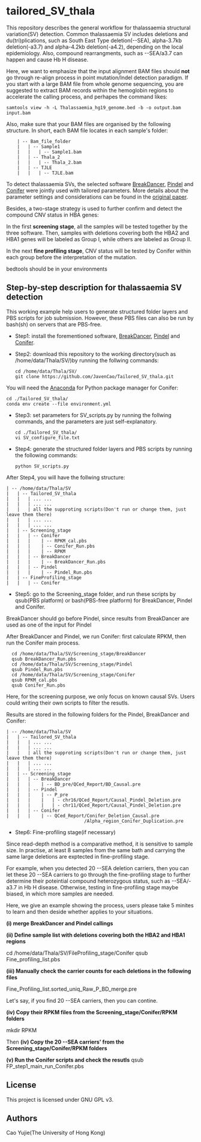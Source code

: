 # tailored_SV_thala

This repository describes the general workflow for thalassaemia structural variation(SV) detection. Common thalassaemia SV includes deletions and du(tri)plications, such as South East Type deletion(--SEA), alpha-3.7kb deletion(-a3.7) and alpha-4.2kb deletion(-a4.2), depending on the local epidemiology. Also, compound rearrangments, such as --SEA/a3.7 can happen and cause Hb H disease.

Here, we want to emphasize that the input alignment BAM files should **not** go through re-align process in point mutation/Indel detection paradigm. If you start with a large BAM file from whole genome sequencing, you are suggested to extract BAM records within the hemoglobin regions to accelerate the calling process, and perhapes the command likes:

    samtools view -h -L Thalassaemia_hg19_genome.bed -b -o output.bam input.bam

Also, make sure that your BAM files are organised by the following structure. In short, each BAM file locates in each sample's folder:

        | -- Bam_file_folder
        |   | -- Sample1
        |   |   | -- Sample1.bam
        |   | -- Thala_2
        |   |   | -- Thala_2.bam
        |   | -- TJLE
        |   |   | -- TJLE.bam

To detect thalassaemia SVs, the selected software [BreakDancer](https://github.com/genome/breakdancer), [Pindel](https://github.com/genome/pindel) and [Conifer](http://conifer.sourceforge.net/) were jointly used with tailored parameters. More details about the parameter settings and considerations can be found in the [original paper](blank).

Besides, a two-stage strategy is used to further confirm and detect the compound CNV status in HBA genes:

In the first **screening stage**, all the samples will be tested together by the three software. Then, samples with deletions covering both the HBA2 and HBA1 genes will be labeled as Group I, while others are labeled as Group II.

In the next **fine profiling stage**, CNV status will be tested by Conifer within each group before the interpretation of the mutation.

bedtools should be in your environments

## Step-by-step description for thalassaemia SV detection

This working example help users to generate structured folder layers and PBS scripts for job submission. However, these PBS files can also be run by bash(sh) on servers that are PBS-free.

* Step1: install the forementioned software, [BreakDancer](https://github.com/genome/breakdancer), [Pindel](https://github.com/genome/pindel) and [Conifer](http://conifer.sourceforge.net/).

* Step2: download this repository to the working directory(such as /home/data/Thala/SV/)by running the follwing commands:

      cd /home/data/Thala/SV/
      git clone https://github.com/JavenCao/Tailored_SV_thala.git

You will need the [Anaconda](https://docs.conda.io/en/latest/) for Python package manager for Conifer:

    cd ./Tailored_SV_thala/
    conda env create --file environment.yml

* Step3: set parameters for SV_scripts.py by running the follwing commands, and the parameters are just self-explanatory.

      cd ./Tailored_SV_thala/
      vi SV_configure_file.txt

* Step4: generate the structured folder layers and PBS scripts by running the following commands:

      python SV_scripts.py

After Step4, you will have the follwing structure:

    | -- /home/data/Thala/SV
    |   | -- Tailored_SV_thala
    |   |   | ... ...
    |   |   | ... ...
    |   |   | all the supproting scripts(Don't run or change them, just leave them there)
    |   |   | ... ...
    |   |   | ... ...
    |   | -- Screening_stage
    |   |   | -- Conifer
    |   |   |    | -- RPKM_cal.pbs
    |   |   |    | -- Conifer_Run.pbs
    |   |   |    | -- RPKM
    |   |   | -- BreakDancer
    |   |   |    | -- BreakDancer_Run.pbs
    |   |   | -- Pindel
    |   |   |    | -- Pindel_Run.pbs
    |   | -- FineProfiling_stage
    |   |   | -- Conifer


* Step5: go to the Screening_stage folder, and run these scripts by qsub(PBS platform) or bash(PBS-free platform) for  BreakDancer, Pindel and Conifer.

BreakDancer should go before Pindel, since results from BreakDancer are used as one of the input for Pindel

After BreakDancer and Pindel, we run Conifer: first calculate RPKM, then run the Conifer main process.

      cd /home/data/Thala/SV/Screening_stage/BreakDancer
      qsub BreakDancer_Run.pbs
      cd /home/data/Thala/SV/Screening_stage/Pindel
      qsub Pindel_Run.pbs
      cd /home/data/Thala/SV/Screening_stage/Conifer
      qsub RPKM_cal.pbs
      qsub Conifer_Run.pbs

Here, for the screening purpose, we only focus on known causal SVs. Users could writing their own scripts to filter the resutls.

Results are stored in the following folders for the Pindel, BreakDancer and Conifer:

    | -- /home/data/Thala/SV
    |   | -- Tailored_SV_thala
    |   |   | ... ...
    |   |   | ... ...
    |   |   | all the supproting scripts(Don't run or change them, just leave them there)
    |   |   | ... ...
    |   |   | ... ...
    |   | -- Screening_stage
    |   |   | -- BreakDancer
    |   |   |    | -- BD_pre/QCed_Report/BD_Causal.pre
    |   |   | -- Pindel
    |   |   |    | -- P_pre
    |   |   |    |   | - chr16/QCed_Report/Causal_Pindel_Deletion.pre
    |   |   |    |   | - chr11/QCed_Report/Causal_Pindel_Deletion.pre
    |   |   | -- Conifer
    |   |   |    | -- QCed_Report/Conifer_Deletion_Causal.pre
                                 /Alpha_region_Conifer_Duplication.pre

* Step6: Fine-profiling stage(if necessary)

Since read-depth method is a comparative method, it is sensitive to sample size. In practise, at least 8 samples from the same bath and carrying the same large deletions are exptected in fine-profiling stage.

For example, when you detected 20 --SEA deletion carriers, then you can let these 20 --SEA carriers to go through the fine-profiling stage to further determine their poteintial compound heterozygous status, such as --SEA/-a3.7 in Hb H disease. Otherwise, testing in fine-profiling stage maybe biased, in which more samples are needed.

Here, we give an example showing the process, users please take 5 minites to learn and then deside whether applies to your situations.

**(i) merge BreakDancer and Pindel callings**

**(ii) Define sample list with deletions covering both the HBA2 and HBA1 regions**


  cd /home/data/Thala/SV/FileProfiling_stage/Conifer
  qsub Fine_profiling_list.pbs

**(iii) Manually check the carrier counts for each deletions in the following files**

Fine_Profiling_list.sorted_uniq_Raw_P_BD_merge.pre

Let's say, if you find 20 --SEA carriers, then you can contine.

**(iv) Copy their RPKM files from the Screening_stage/Conifer/RPKM folders**

  mkdir RPKM

Then **(iv) Copy the 20 --SEA carriers' from the Screening_stage/Conifer/RPKM folders**

**(v) Run the Conifer scripts and check the resutls**
  qsub FP_step1_main_run_Conifer.pbs

## License

This project is licensed under GNU GPL v3.

## Authors

Cao Yujie(The University of Hong Kong)

